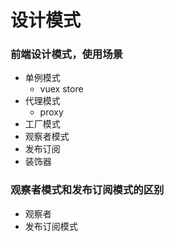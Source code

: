 # 设计模式

### 前端设计模式，使用场景

- 单例模式
  - vuex store
- 代理模式
  - proxy
- 工厂模式
- 观察者模式
- 发布订阅
- 装饰器

### 观察者模式和发布订阅模式的区别

- 观察者
- 发布订阅模式